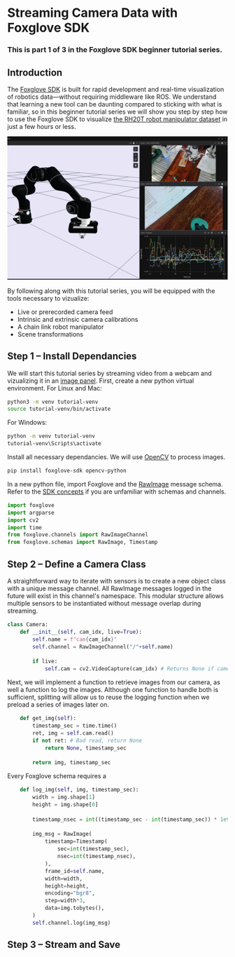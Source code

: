 # Streaming Camera Data with Foxglove SDK
### This is part 1 of 3 in the Foxglove SDK beginner tutorial series.

## Introduction
The [Foxglove SDK](https://docs.foxglove.dev/docs/sdk/example) is built for rapid development and real-time visualization of robotics data—without requiring middleware like ROS. We understand that learning a new tool can be daunting compared to sticking with what is familiar, so in this beginner tutorial series we will show you step by step how to use the Foxglove SDK to visualize [the RH20T robot manipulator dataset](https://rh20t.github.io/) in just a few hours or less.

![robot_arm_pic](media/level3_teaser.png)

By following along with this tutorial series, you will be equipped with the tools necessary to vizualize:
 - Live or prerecorded camera feed
 - Intrinsic and extrinsic camera calibrations
 - A chain link robot manipulator
 - Scene transformations

## Step 1 – Install Dependancies
We will start this tutorial series by streaming video from a webcam and vizualizing it in an [image panel](https://docs.foxglove.dev/docs/visualization/panels/image). First, create a new python virtual environment.
For Linux and Mac:

```bash
python3 -m venv tutorial-venv 
source tutorial-venv/bin/activate
```
For Windows:
```bash
python -m venv tutorial-venv
tutorial-venv\Scripts\activate
```
Install all necessary dependancies. We will use [OpenCV](https://docs.opencv.org/4.x/d6/d00/tutorial_py_root.html) to process images.
```bash
pip install foxglove-sdk opencv-python
```
In a new python file, import Foxglove and the [RawImage](https://docs.foxglove.dev/docs/sdk/schemas/raw-image) message schema. Refer to the [SDK concepts](https://docs.foxglove.dev/docs/sdk/concepts) if you are unfamiliar with schemas and channels.


```python
import foxglove
import argparse
import cv2
import time
from foxglove.channels import RawImageChannel
from foxglove.schemas import RawImage, Timestamp
```

## Step 2 – Define a Camera Class
A straightforward way to iterate with sensors is to create a new object class with a unique message channel. All RawImage messages logged in the future will exist in this channel's namespace. This modular structure allows multiple sensors to be instantiated without message overlap during streaming.

```python
class Camera:
    def __init__(self, cam_idx, live=True):
        self.name = f"cam{cam_idx}"
        self.channel = RawImageChannel("/"+self.name)
        
        if live:
            self.cam = cv2.VideoCapture(cam_idx) # Returns None if camera is not found
```
Next, we will implement a function to retrieve images from our camera, as well a function to log the images. Although one function to handle both is sufficient, splitting will allow us to reuse the logging function when we preload a series of images later on.

```python
    def get_img(self):
        timestamp_sec = time.time()
        ret, img = self.cam.read()
        if not ret: # Bad read, return None
            return None, timestamp_sec

        return img, timestamp_sec
```
Every Foxglove schema requires a 

```python
    def log_img(self, img, timestamp_sec):
        width = img.shape[1]
        height = img.shape[0]

        timestamp_nsec = int((timestamp_sec - int(timestamp_sec)) * 1e9)
        
        img_msg = RawImage(
            timestamp=Timestamp(
                sec=int(timestamp_sec),
                nsec=int(timestamp_nsec),
            ),
            frame_id=self.name,
            width=width,
            height=height,
            encoding="bgr8",
            step=width*3,
            data=img.tobytes(),
        )
        self.channel.log(img_msg)
```

## Step 3 – Stream and Save
